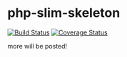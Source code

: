 # php-slim-skeleton

[![Build Status](https://travis-ci.org/ben-hx/php-slim-skeleton.svg?branch=master)](https://travis-ci.org/ben-hx/php-slim-skeleton)
[![Coverage Status](https://coveralls.io/repos/github/ben-hx/php-slim-skeleton/badge.svg)](https://coveralls.io/github/ben-hx/php-slim-skeleton)

more will be posted!